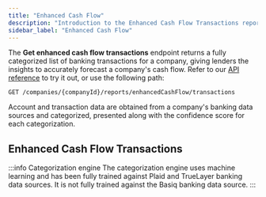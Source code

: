 ```yaml
---
title: "Enhanced Cash Flow"
description: "Introduction to the Enhanced Cash Flow Transactions report"
sidebar_label: "Enhanced Cash Flow"
---
```


The **Get enhanced cash flow transactions** endpoint returns a fully categorized list of banking transactions for a company, giving lenders the insights to accurately forecast a company's cash flow. Refer to our [API reference](/lending-api#/operations/get-enhanced-cash-flow-transactions) to try it out, or use the following path:

`GET /companies/{companyId}/reports/enhancedCashFlow/transactions`

Account and transaction data are obtained from a company's banking data sources and categorized, presented along with the confidence score for each categorization.

## Enhanced Cash Flow Transactions

:::info Categorization engine
The categorization engine uses machine learning and has been fully trained against Plaid and TrueLayer banking data sources. It is not fully trained against the Basiq banking data source.
:::
